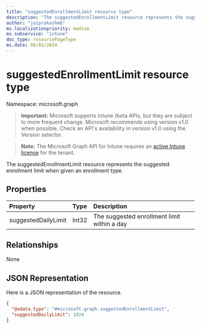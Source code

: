 ```yaml
---
title: "suggestedEnrollmentLimit resource type"
description: "The suggestedEnrollmentLimit resource represents the suggested enrollment limit when given an enrollment type."
author: "jaiprakashmb"
ms.localizationpriority: medium
ms.subservice: "intune"
doc_type: resourcePageType
ms.date: 08/01/2024
---
```


# suggestedEnrollmentLimit resource type

Namespace: microsoft.graph

> **Important:** Microsoft supports Intune /beta APIs, but they are subject to more frequent change. Microsoft recommends using version v1.0 when possible. Check an API's availability in version v1.0 using the Version selector.

> **Note:** The Microsoft Graph API for Intune requires an [active Intune license](https://go.microsoft.com/fwlink/?linkid=839381) for the tenant.

The suggestedEnrollmentLimit resource represents the suggested enrollment limit when given an enrollment type.

## Properties
|Property|Type|Description|
|:---|:---|:---|
|suggestedDailyLimit|Int32|The suggested enrollment limit within a day|

## Relationships
None

## JSON Representation
Here is a JSON representation of the resource.
<!-- {
  "blockType": "resource",
  "@odata.type": "microsoft.graph.suggestedEnrollmentLimit"
}
-->
``` json
{
  "@odata.type": "#microsoft.graph.suggestedEnrollmentLimit",
  "suggestedDailyLimit": 1024
}
```